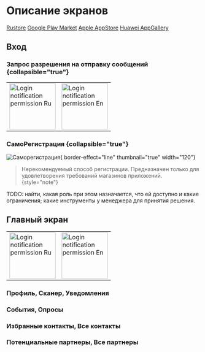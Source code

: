 # Описание экранов
<show-structure for="chapter,procedure,tab,def" depth="2"/>

<!--
-->

<a href="https://www.rustore.ru/catalog/app/ru.clubgermes.social.client">Rustore</a>
<a href="https://play.google.com/store/apps/details?id=ru.clubgermes.social.client">Google Play Market</a>
<a href="https://apps.apple.com/us/app/гермес-клуб/id6447880477">Apple AppStore</a>
<a href="https://appgallery.cloud.huawei.com/ag/n/app/C108769407">Huawei AppGallery</a>

## Вход
### Запрос разрешения на отправку сообщений {collapsible="true"}
<table>
    <tr>
        <td>
            <img src="login_notification_prompt_ru.jpg" alt="Login notification permission Ru" border-effect="line" thumbnail="true" width="120"/>
        </td>
        <td>
            <img src="login_notification_prompt_en.png" alt="Login notification permission En" border-effect="line" thumbnail="true" width="120"/>
        </td>
    </tr>
</table>

### СамоРегистрация {collapsible="true"}
![Саморегистрация](self_registration.png){ border-effect="line" thumbnail="true" width="120"}

>Нерекомендуемый способ регистрации. Предназначен только для удовлетворения требований магазинов приложений.
{style="note"}

<format style="bold" color="#654321">TODO:</format> найти, какая роль при этом назначается, что ей доступно и какие ограничения; какие инструменты у менеджера для принятия решения.

## Главный экран
<table>
    <tr>
        <td>
            <img src="main_screen_1.png" alt="Login notification permission Ru" border-effect="line" thumbnail="true" width="120"/>
        </td>
        <td>
            <img src="main_screen_2.png" alt="Login notification permission En" border-effect="line" thumbnail="true" width="120"/>
        </td>
    </tr>
</table>

### Профиль, Сканер, Уведомления

### События, Опросы

### Избранные контакты, Все контакты 

### Потенциальные партнеры, Все партнеры

